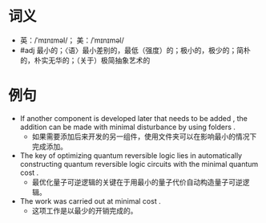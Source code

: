 # 词义
- 英：/ˈmɪnɪməl/； 美：/ˈmɪnɪməl/
- #adj 最小的；〈语〉最小差别的，最低（强度）的；极小的，极少的；简朴的，朴实无华的；（关于）极简抽象艺术的
# 例句
- If another component is developed later that needs to be added , the addition can be made with minimal disturbance by using folders .
	- 如果需要添加后来开发的另一组件，使用文件夹可以在影响最小的情况下完成添加。
- The key of optimizing quantum reversible logic lies in automatically constructing quantum reversible logic circuits with the minimal quantum cost .
	- 最优化量子可逆逻辑的关键在于用最小的量子代价自动构造量子可逆逻辑。
- The work was carried out at minimal cost .
	- 这项工作是以最少的开销完成的。
